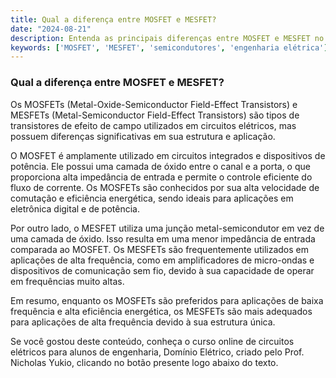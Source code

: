 ```yaml
---
title: Qual a diferença entre MOSFET e MESFET?
date: "2024-08-21"
description: Entenda as principais diferenças entre MOSFET e MESFET no contexto de semicondutores.
keywords: ['MOSFET', 'MESFET', 'semicondutores', 'engenharia elétrica']
---
```


### Qual a diferença entre MOSFET e MESFET?

Os MOSFETs (Metal-Oxide-Semiconductor Field-Effect Transistors) e MESFETs (Metal-Semiconductor Field-Effect Transistors) são tipos de transistores de efeito de campo utilizados em circuitos elétricos, mas possuem diferenças significativas em sua estrutura e aplicação.

O MOSFET é amplamente utilizado em circuitos integrados e dispositivos de potência. Ele possui uma camada de óxido entre o canal e a porta, o que proporciona alta impedância de entrada e permite o controle eficiente do fluxo de corrente. Os MOSFETs são conhecidos por sua alta velocidade de comutação e eficiência energética, sendo ideais para aplicações em eletrônica digital e de potência.

Por outro lado, o MESFET utiliza uma junção metal-semicondutor em vez de uma camada de óxido. Isso resulta em uma menor impedância de entrada comparada ao MOSFET. Os MESFETs são frequentemente utilizados em aplicações de alta frequência, como em amplificadores de micro-ondas e dispositivos de comunicação sem fio, devido à sua capacidade de operar em frequências muito altas.

Em resumo, enquanto os MOSFETs são preferidos para aplicações de baixa frequência e alta eficiência energética, os MESFETs são mais adequados para aplicações de alta frequência devido à sua estrutura única.

Se você gostou deste conteúdo, conheça o curso online de circuitos elétricos para alunos de engenharia, Domínio Elétrico, criado pelo Prof. Nicholas Yukio, clicando no botão presente logo abaixo do texto.